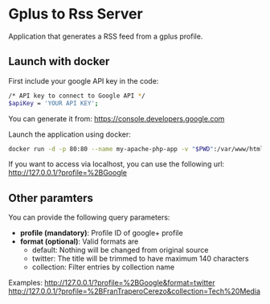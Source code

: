 Gplus to Rss Server
============================

Application that generates a RSS feed from a gplus profile.

## Launch with docker

First include your google API key in the code:

```bash
/* API key to connect to Google API */
$apiKey = 'YOUR API KEY';
```

You can generate it from:
https://console.developers.google.com

Launch the application using docker:

```bash
docker run -d -p 80:80 --name my-apache-php-app -v "$PWD":/var/www/html php:7.0-apache
```

If you want to access via localhost, you can use the following url:
http://127.0.0.1/?profile=%2BGoogle

## Other paramters

You can provide the following query parameters:

- **profile (mandatory)**: Profile ID of google+ profile
- **format (optional)**: Valid formats are
  - default: Nothing will be changed from original source
  - twitter: The title will be trimmed to have maximum 140 characters
  - collection: Filter entries by collection name
 
Examples:
http://127.0.0.1/?profile=%2BGoogle&format=twitter
http://127.0.0.1/?profile=%2BFranTraperoCerezo&collection=Tech%20Media